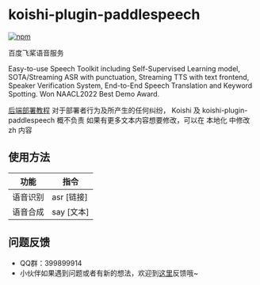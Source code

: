 # koishi-plugin-paddlespeech

[![npm](https://img.shields.io/npm/v/koishi-plugin-paddlespeech?style=flat-square)](https://www.npmjs.com/package/koishi-plugin-paddlespeech)

百度飞桨语音服务

Easy-to-use Speech Toolkit including Self-Supervised Learning model, SOTA/Streaming ASR with punctuation, Streaming TTS with text frontend, Speaker Verification System, End-to-End Speech Translation and Keyword Spotting. Won NAACL2022 Best Demo Award.


[后端部署教程](https://github.com/PaddlePaddle/PaddleSpeech/blob/develop/docs/source/install_cn.md)
对于部署者行为及所产生的任何纠纷， Koishi 及 koishi-plugin-paddlespeech 概不负责
如果有更多文本内容想要修改，可以在 本地化 中修改 zh 内容

## 使用方法

| 功能 | 指令 |
|  ----  | ----  |
| 语音识别 | asr [链接] |
| 语音合成 | say [文本] |

## 问题反馈
* QQ群：399899914
* 小伙伴如果遇到问题或者有新的想法，欢迎到[这里](https://github.com/initialencounter/mykoishi/issues)反馈哦~